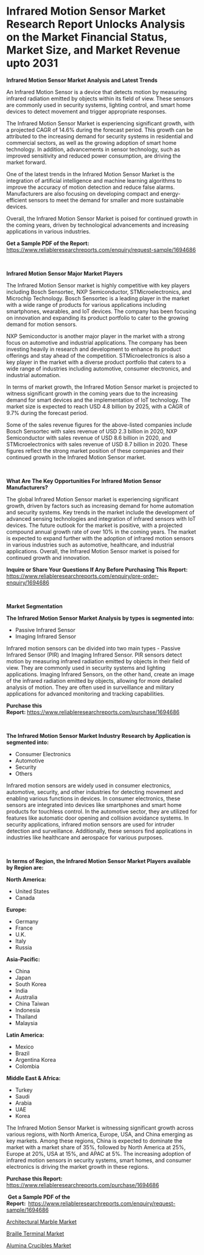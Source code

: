 <p><h1>Infrared Motion Sensor Market Research Report Unlocks Analysis on the Market Financial Status, Market Size, and Market Revenue upto 2031</h1></p><p><strong>Infrared Motion Sensor Market Analysis and Latest Trends</strong></p>
<p><p>An Infrared Motion Sensor is a device that detects motion by measuring infrared radiation emitted by objects within its field of view. These sensors are commonly used in security systems, lighting control, and smart home devices to detect movement and trigger appropriate responses.</p><p>The Infrared Motion Sensor Market is experiencing significant growth, with a projected CAGR of 14.6% during the forecast period. This growth can be attributed to the increasing demand for security systems in residential and commercial sectors, as well as the growing adoption of smart home technology. In addition, advancements in sensor technology, such as improved sensitivity and reduced power consumption, are driving the market forward.</p><p>One of the latest trends in the Infrared Motion Sensor Market is the integration of artificial intelligence and machine learning algorithms to improve the accuracy of motion detection and reduce false alarms. Manufacturers are also focusing on developing compact and energy-efficient sensors to meet the demand for smaller and more sustainable devices.</p><p>Overall, the Infrared Motion Sensor Market is poised for continued growth in the coming years, driven by technological advancements and increasing applications in various industries.</p></p>
<p><strong>Get a Sample PDF of the Report:&nbsp;</strong> <a href="https://www.reliableresearchreports.com/enquiry/request-sample/1694686">https://www.reliableresearchreports.com/enquiry/request-sample/1694686</a></p>
<p>&nbsp;</p>
<p><strong>Infrared Motion Sensor Major Market Players</strong></p>
<p><p>The Infrared Motion Sensor market is highly competitive with key players including Bosch Sensortec, NXP Semiconductor, STMicroelectronics, and Microchip Technology. Bosch Sensortec is a leading player in the market with a wide range of products for various applications including smartphones, wearables, and IoT devices. The company has been focusing on innovation and expanding its product portfolio to cater to the growing demand for motion sensors.</p><p>NXP Semiconductor is another major player in the market with a strong focus on automotive and industrial applications. The company has been investing heavily in research and development to enhance its product offerings and stay ahead of the competition. STMicroelectronics is also a key player in the market with a diverse product portfolio that caters to a wide range of industries including automotive, consumer electronics, and industrial automation.</p><p>In terms of market growth, the Infrared Motion Sensor market is projected to witness significant growth in the coming years due to the increasing demand for smart devices and the implementation of IoT technology. The market size is expected to reach USD 4.8 billion by 2025, with a CAGR of 9.7% during the forecast period.</p><p>Some of the sales revenue figures for the above-listed companies include Bosch Sensortec with sales revenue of USD 2.3 billion in 2020, NXP Semiconductor with sales revenue of USD 8.6 billion in 2020, and STMicroelectronics with sales revenue of USD 8.7 billion in 2020. These figures reflect the strong market position of these companies and their continued growth in the Infrared Motion Sensor market.</p></p>
<p>&nbsp;</p>
<p><strong>What Are The Key Opportunities For Infrared Motion Sensor Manufacturers?</strong></p>
<p><p>The global Infrared Motion Sensor market is experiencing significant growth, driven by factors such as increasing demand for home automation and security systems. Key trends in the market include the development of advanced sensing technologies and integration of infrared sensors with IoT devices. The future outlook for the market is positive, with a projected compound annual growth rate of over 10% in the coming years. The market is expected to expand further with the adoption of infrared motion sensors in various industries such as automotive, healthcare, and industrial applications. Overall, the Infrared Motion Sensor market is poised for continued growth and innovation.</p></p>
<p><strong>Inquire or Share Your Questions If Any Before Purchasing This Report:</strong> <a href="https://www.reliableresearchreports.com/enquiry/pre-order-enquiry/1694686">https://www.reliableresearchreports.com/enquiry/pre-order-enquiry/1694686</a></p>
<p>&nbsp;</p>
<p><strong>Market Segmentation</strong></p>
<p><strong>The Infrared Motion Sensor Market Analysis by types is segmented into:</strong></p>
<p><ul><li>Passive Infrared Sensor</li><li>Imaging Infrared Sensor</li></ul></p>
<p><p>Infrared motion sensors can be divided into two main types - Passive Infrared Sensor (PIR) and Imaging Infrared Sensor. PIR sensors detect motion by measuring infrared radiation emitted by objects in their field of view. They are commonly used in security systems and lighting applications. Imaging Infrared Sensors, on the other hand, create an image of the infrared radiation emitted by objects, allowing for more detailed analysis of motion. They are often used in surveillance and military applications for advanced monitoring and tracking capabilities.</p></p>
<p><strong>Purchase this Report:&nbsp;</strong><a href="https://www.reliableresearchreports.com/purchase/1694686">https://www.reliableresearchreports.com/purchase/1694686</a></p>
<p>&nbsp;</p>
<p><strong>The Infrared Motion Sensor Market Industry Research by Application is segmented into:</strong></p>
<p><ul><li>Consumer Electronics</li><li>Automotive</li><li>Security</li><li>Others</li></ul></p>
<p><p>Infrared motion sensors are widely used in consumer electronics, automotive, security, and other industries for detecting movement and enabling various functions in devices. In consumer electronics, these sensors are integrated into devices like smartphones and smart home products for touchless control. In the automotive sector, they are utilized for features like automatic door opening and collision avoidance systems. In security applications, infrared motion sensors are used for intruder detection and surveillance. Additionally, these sensors find applications in industries like healthcare and aerospace for various purposes.</p></p>
<p>&nbsp;</p>
<p><strong>In terms of Region, the Infrared Motion Sensor Market Players available by Region are:</strong></p>
<p>
    <p> <strong> North America: </strong>
        <ul>
            <li>United States</li>
            <li>Canada</li>
        </ul>
        </p> 
    <p> <strong> Europe: </strong>
        <ul>
            <li>Germany</li>
            <li>France</li>
            <li>U.K.</li>
            <li>Italy</li>
            <li>Russia</li>
        </ul>
        </p> 
    <p> <strong> Asia-Pacific: </strong>
        <ul>
            <li>China</li>
            <li>Japan</li>
            <li>South Korea</li>
            <li>India</li>
            <li>Australia</li>
            <li>China Taiwan</li>
            <li>Indonesia</li>
            <li>Thailand</li>
            <li>Malaysia</li>
        </ul>
        </p> 
    <p> <strong> Latin America: </strong>
        <ul>
            <li>Mexico</li>
            <li>Brazil</li>
            <li>Argentina Korea</li>
            <li>Colombia</li>
        </ul>
        </p> 
    <p> <strong> Middle East & Africa: </strong>
        <ul>
            <li>Turkey</li>
            <li>Saudi</li>
            <li>Arabia</li>
            <li>UAE</li>
            <li>Korea</li>
        </ul>
    </p>
    </p>
<p><p>The Infrared Motion Sensor Market is witnessing significant growth across various regions, with North America, Europe, USA, and China emerging as key markets. Among these regions, China is expected to dominate the market with a market share of 35%, followed by North America at 25%, Europe at 20%, USA at 15%, and APAC at 5%. The increasing adoption of infrared motion sensors in security systems, smart homes, and consumer electronics is driving the market growth in these regions.</p></p>
<p><strong>Purchase this Report: </strong><a href="https://www.reliableresearchreports.com/purchase/1694686">https://www.reliableresearchreports.com/purchase/1694686</a></p>
<p>&nbsp;<strong>Get a Sample PDF of the Report:&nbsp;&nbsp;</strong><a href="https://www.reliableresearchreports.com/enquiry/request-sample/1694686">https://www.reliableresearchreports.com/enquiry/request-sample/1694686</a></p>
<p><strong></strong></p>
<p><p><a href="https://extreme-scabiosa-c81.notion.site/Architectural-Marble-Market-Size-and-Growth-Market-Segmentation-Regional-and-Country-Breakdowns-a-e8f71019b80844cb9b8e398892c0c2fb">Architectural Marble Market</a></p><p><a href="https://github.com/jsmusil/Market-Research-Report-List-2/blob/main/braille-terminal-market.md">Braille Terminal Market</a></p><p><a href="https://adventurous-uranium-ef9.notion.site/Alumina-Crucibles-Market-Challenges-Opportunities-and-Growth-Drivers-and-Major-Market-Players-for-47cbdd6f15094699a776c3a5017ed38e">Alumina Crucibles Market</a></p></p>